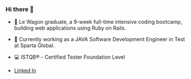 ### Hi there 👋

- 🌱 Le Wagon graduate, a 9-week full-time intensive coding bootcamp, building web applications using Ruby on Rails.

- :space_invader: Currently working as a JAVA Software Development Engineer in Test at Sparta Global.

- :computer: ISTQB® - Certified Tester Foundation Level

- [Linked In](https://www.linkedin.com/in/ashton-charge/)

